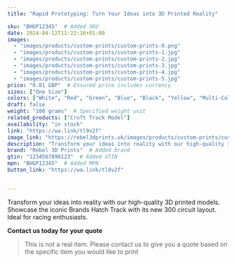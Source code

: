 ```yaml
---
title: "Rapid Prototyping: Turn Your Ideas into 3D Printed Reality"

sku: "BHGP12345"  # Added SKU
date: 2024-04-12T11:22:16+01:00
images:
  - "images/products/custom-prints/custom-prints-0.png"
  - "images/products/custom-prints/custom-prints-1.jpg"
  - "images/products/custom-prints/custom-prints-2.jpg"
  - "images/products/custom-prints/custom-prints-3.jpg"
  - "images/products/custom-prints/custom-prints-4.jpg"
  - "images/products/custom-prints/custom-prints-5.jpg"
price: "0.01 GBP"  # Ensured price includes currency
sizes: ["One Size"]
colors: ["White", "Red", "Green", "Blue", "Black", "Yellow", "Multi-Colour", "Custom Colors Available", "Other"]
draft: false
weight: "100 grams"  # Specified weight unit
related_products: ["Croft Track Model"]
availability: "in stock"
link: "https://wa.link/tl9v2f"
image_link: "https://rebel3dprints.uk/images/products/custom-prints/custom-prints-0.png"
description: "Transform your ideas into reality with our high-quality 3D printed models. Showcase the iconic Brands Hatch Track with its new 300 circuit layout. Ideal for racing enthusiasts."
brand: "Rebel 3D Prints"  # Added brand
gtin: "1234567890123"  # Added GTIN
mpn: "BHGP12345"  # Added MPN
button_link: "https://wa.link/tl9v2f"


---
```


Transform your ideas into reality with our high-quality 3D printed models. Showcase the iconic Brands Hatch Track with its new 300 circuit layout. Ideal for racing enthusiasts.

**Contact us today for your quote**

> This is not a real item.
> Please contact us to give you a quote based on the specific item you would like to print
